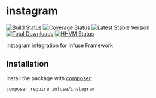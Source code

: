 instagram
====================

[![Build Status](https://travis-ci.org/infusephp/instagram.png?branch=master)](https://travis-ci.org/infusephp/instagram)
[![Coverage Status](https://coveralls.io/repos/infusephp/instagram/badge.png)](https://coveralls.io/r/infusephp/instagram)
[![Latest Stable Version](https://poser.pugx.org/infuse/instagram/v/stable.png)](https://packagist.org/packages/infuse/instagram)
[![Total Downloads](https://poser.pugx.org/infuse/instagram/downloads.png)](https://packagist.org/packages/infuse/instagram)
[![HHVM Status](http://hhvm.h4cc.de/badge/infuse/instagram.svg)](http://hhvm.h4cc.de/package/infuse/instagram)

instagram integration for Infuse Framework

## Installation

Install the package with [composer](http://getcomposer.org):

```
composer require infuse/instagram
```